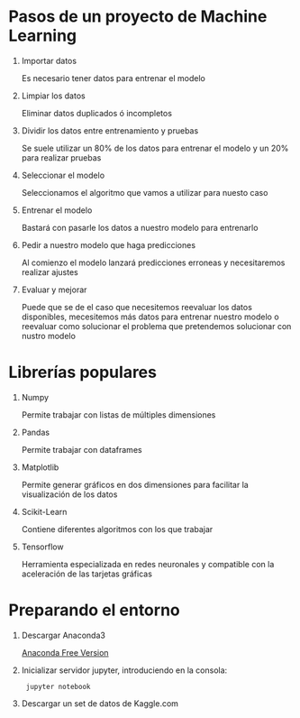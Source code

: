 # Pasos de un proyecto de Machine Learning

1. Importar datos

    Es necesario tener datos para entrenar el modelo

2. Limpiar los datos

    Eliminar datos duplicados ó incompletos

3. Dividir los datos entre entrenamiento y pruebas

    Se suele utilizar un 80% de los datos para entrenar el modelo y un 20% para realizar pruebas

4. Seleccionar el modelo

    Seleccionamos el algoritmo que vamos a utilizar para nuesto caso

5. Entrenar el modelo

    Bastará con pasarle los datos a nuestro modelo para entrenarlo

6. Pedir a nuestro modelo que haga predicciones

    Al comienzo el modelo lanzará predicciones erroneas y necesitaremos realizar ajustes

7. Evaluar y mejorar

    Puede que se de el caso que necesitemos reevaluar los datos disponibles, mecesitemos más datos para entrenar nuestro modelo o reevaluar como solucionar el problema que pretendemos solucionar con nustro modelo

# Librerías populares

1. Numpy

    Permite trabajar con listas de múltiples dimensiones

2. Pandas

    Permite trabajar con dataframes

3. Matplotlib

    Permite generar gráficos en dos dimensiones para facilitar la visualización de los datos

4. Scikit-Learn

    Contiene diferentes algoritmos con los que trabajar

5. Tensorflow

    Herramienta especializada en redes neuronales y compatible con la aceleración de las tarjetas gráficas

# Preparando el entorno

1. Descargar Anaconda3

    [Anaconda Free Version](https://www.anaconda.com/download)

2. Inicializar servidor jupyter, introduciendo en la consola:

        jupyter notebook

3. Descargar un set de datos de Kaggle.com

